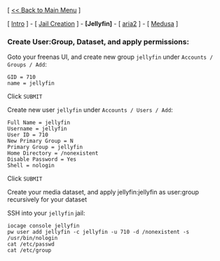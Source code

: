 [ [<< Back to Main Menu](https://github.com/seth586/guides/blob/master/README.md) ]

[ [Intro](README.md) ] - [ [Jail Creation](1_jail.md) ] - **[Jellyfin]** - [ [aria2](3_aria2.md) ] - [ [Medusa](4_medusa.md) ]

### Create User:Group, Dataset, and apply permissions:
Goto your freenas UI, and create new group `jellyfin` under `Accounts / Groups / Add`:
```
GID = 710
name = jellyfin
```
Click `SUBMIT`

Create new user `jellyfin` under `Accounts / Users / Add`:
```
Full Name = jellyfin
Username = jellyfin
User ID = 710
New Primary Group = N
Primary Group = jellyfin
Home Directory = /nonexistent
Disable Password = Yes
Shell = nologin
```
Click `SUBMIT`

Create your media dataset, and apply jellyfin:jellyfin as user:group recursively for your dataset

SSH into your `jellyfin` jail:
```
iocage console jellyfin
pw user add jellyfin -c jellyfin -u 710 -d /nonexistent -s /usr/bin/nologin
cat /etc/passwd
cat /etc/group
```
